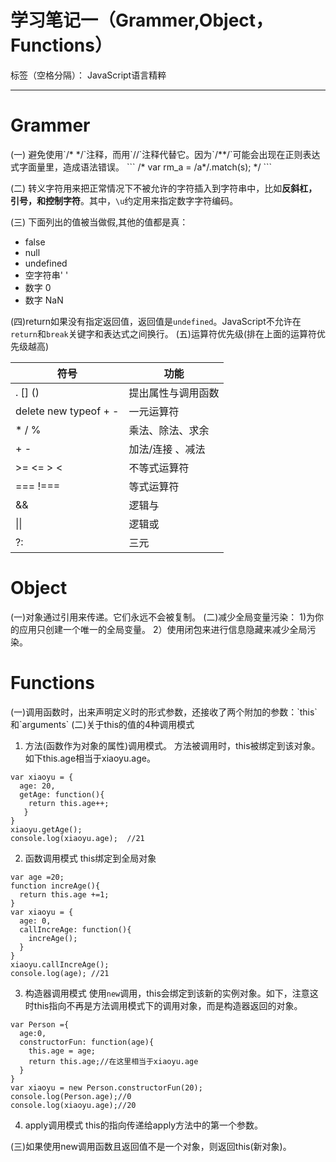 ﻿# 学习笔记一（Grammer,Object，Functions）

标签（空格分隔）： JavaScript语言精粹

---
<h1>Grammer</h1>
(一) 避免使用`/* */`注释，而用`//`注释代替它。因为`/**/`可能会出现在正则表达式字面量里，造成语法错误。  
```
/*
  var rm_a = /a*/.match(s);
*/
```

(二) 转义字符用来把正常情况下不被允许的字符插入到字符串中，比如**反斜杠，引号，和控制字符**。其中，`\u`约定用来指定数字字符编码。

(三) 下面列出的值被当做假,其他的值都是真：

- false
- null
- undefined
- 空字符串' '
- 数字 0
- 数字 NaN     

(四)return如果没有指定返回值，返回值是`undefined`。JavaScript不允许在`return`和`break`关键字和表达式之间换行。
(五)运算符优先级(排在上面的运算符优先级越高)

|符号                        |功能                   |
|----------------------------|-----------------------|
| . [] ()                    |提出属性与调用函数     |
|delete new typeof + -       |一元运算符             |
| \*  / %                    |乘法、除法、求余       |
| \+  -                      |加法/连接 、减法       |
| \>=  <= > <                | 不等式运算符          |
|===  !===                   | 等式运算符            |
| &&                         | 逻辑与                |
| \|\|                       | 逻辑或                |
| ?:                         | 三元                  |

<h1>Object</h1>
(一)对象通过引用来传递。它们永远不会被复制。
(二)减少全局变量污染：
1)为你的应用只创建一个唯一的全局变量。
2）使用闭包来进行信息隐藏来减少全局污染。
<h1>Functions</h1>
(一)调用函数时，出来声明定义时的形式参数，还接收了两个附加的参数：`this`和`arguments`
(二)关于this的值的4种调用模式

1) 方法(函数作为对象的属性)调用模式。
方法被调用时，this被绑定到该对象。如下this.age相当于xiaoyu.age。
```
var xiaoyu = {
  age: 20,
  getAge: function(){
    return this.age++;
   }
}
xiaoyu.getAge();
console.log(xiaoyu.age);  //21
```

2) 函数调用模式
this绑定到全局对象
```
var age =20;
function increAge(){
  return this.age +=1;
}
var xiaoyu = {
  age: 0,
  callIncreAge: function(){
    increAge();
  }
}
xiaoyu.callIncreAge();
console.log(age); //21
```
3) 构造器调用模式
使用`new`调用，this会绑定到该新的实例对象。如下，注意这时this指向不再是方法调用模式下的调用对象，而是构造器返回的对象。
```
var Person ={
  age:0,
  constructorFun: function(age){
    this.age = age;
    return this.age;//在这里相当于xiaoyu.age
  }
}
var xiaoyu = new Person.constructorFun(20);
console.log(Person.age);//0
console.log(xiaoyu.age);//20

```
4) apply调用模式
this的指向传递给apply方法中的第一个参数。

(三)如果使用new调用函数且返回值不是一个对象，则返回this(新对象)。




















































































































































































































































































































































































































































































































































































































































































































































































































































































































































































































































































































































































































































































































































